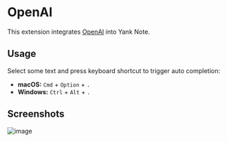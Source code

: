 # OpenAI

This extension integrates [OpenAI](https://openai.com/) into Yank Note.

## Usage

Select some text and press keyboard shortcut to trigger auto completion:
- **macOS:** `Cmd` + `Option` + `.`
- **Windows:** `Ctrl` + `Alt` + `.`

## Screenshots

![image](https://user-images.githubusercontent.com/7115690/168034966-12fd1419-7fac-4dfa-82c4-f9b4ce4f74a8.png)
